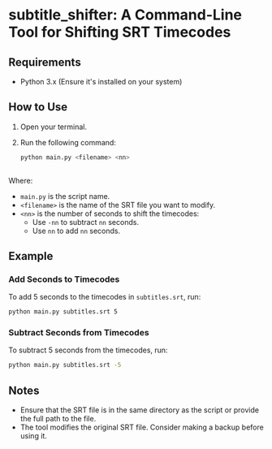 # subtitle_shifter: A Command-Line Tool for Shifting SRT Timecodes

## Requirements
- Python 3.x (Ensure it's installed on your system)

## How to Use

1. Open your terminal.
2. Run the following command:

   ```bash
   python main.py <filename> <nn>
  
Where:
- `main.py` is the script name.
- `<filename>` is the name of the SRT file you want to modify.
- `<nn>` is the number of seconds to shift the timecodes:
  - Use `-nn` to subtract `nn` seconds.
  - Use `nn` to add `nn` seconds.

## Example

### Add Seconds to Timecodes
To add 5 seconds to the timecodes in `subtitles.srt`, run:

  ```bash
  python main.py subtitles.srt 5
  ```

### Subtract Seconds from Timecodes
To subtract 5 seconds from the timecodes, run:
  ```bash
  python main.py subtitles.srt -5
  ```

## Notes
- Ensure that the SRT file is in the same directory as the script or provide the full path to the file.
- The tool modifies the original SRT file. Consider making a backup before using it.
